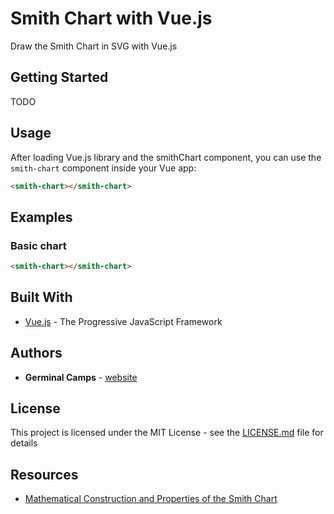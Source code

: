 # Smith Chart with Vue.js

Draw the Smith Chart in SVG with Vue.js

## Getting Started

TODO

## Usage

After loading Vue.js library and the smithChart component, you can use the `smith-chart` component inside your Vue app:

```html
<smith-chart></smith-chart>
```

## Examples

### Basic chart

```html
<smith-chart></smith-chart>
```

## Built With

* [Vue.js](https://vuejs.org/) - The Progressive JavaScript Framework

## Authors

* **Germinal Camps** - [website](http://www.germinalcamps.com)

## License

This project is licensed under the MIT License - see the [LICENSE.md](LICENSE.md) file for details

## Resources

* [Mathematical Construction and Properties of the Smith Chart](https://www.allaboutcircuits.com/technical-articles/mathematical-construction-and-properties-of-the-smith-chart)
